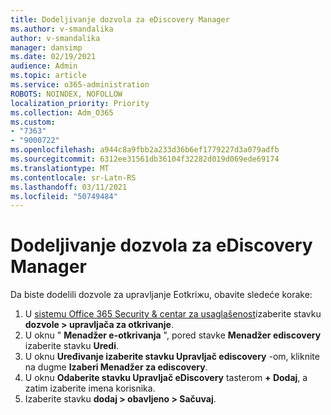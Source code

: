 ```yaml
---
title: Dodeljivanje dozvola za eDiscovery Manager
ms.author: v-smandalika
author: v-smandalika
manager: dansimp
ms.date: 02/19/2021
audience: Admin
ms.topic: article
ms.service: o365-administration
ROBOTS: NOINDEX, NOFOLLOW
localization_priority: Priority
ms.collection: Adm_O365
ms.custom:
- "7363"
- "9000722"
ms.openlocfilehash: a944c8a9fbb2a233d36b6ef1779227d3a079adfb
ms.sourcegitcommit: 6312ee31561db36104f32282d019d069ede69174
ms.translationtype: MT
ms.contentlocale: sr-Latn-RS
ms.lasthandoff: 03/11/2021
ms.locfileid: "50749484"
---
```

# <a name="assign-ediscovery-manager-permissions"></a>Dodeljivanje dozvola za eDiscovery Manager

Da biste dodelili dozvole za upravljanje Eotkriжu, obavite sledeće korake:

1. U [sistemu Office 365 Security & centar za usaglašenost](https://sip.protection.office.com/)izaberite stavku **dozvole > upravljača za otkrivanje**.
2. U oknu " **Menadžer e-otkrivanja** ", pored stavke **Menadžer ediscovery** izaberite stavku **Uredi**.
3. U oknu **Uređivanje izaberite stavku Upravljač ediscovery** -om, kliknite na dugme **Izaberi Menadžer za ediscovery**.
4. U oknu **Odaberite stavku Upravljač eDiscovery** tasterom **+ Dodaj**, a zatim izaberite imena korisnika.
5. Izaberite stavku **dodaj > obavljeno > Sačuvaj**.